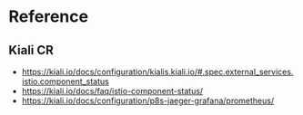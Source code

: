 # Reference

## Kiali CR
- https://kiali.io/docs/configuration/kialis.kiali.io/#.spec.external_services.istio.component_status
- https://kiali.io/docs/faq/istio-component-status/
- https://kiali.io/docs/configuration/p8s-jaeger-grafana/prometheus/
